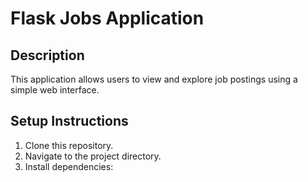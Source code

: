 # Flask Jobs Application

## Description
This application allows users to view and explore job postings using a simple web interface.

## Setup Instructions
1. Clone this repository.
2. Navigate to the project directory.
3. Install dependencies:
